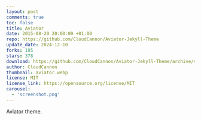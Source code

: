 ```yaml
---
layout: post
comments: true
toc: false
title: Aviator
date: 2015-08-20 20:00:00 +01:00
repo: https://github.com/CloudCannon/Aviator-Jekyll-Theme
update_date: 2024-12-10
forks: 185
stars: 378
download: https://github.com/CloudCannon/Aviator-Jekyll-Theme/archive/master.zip
author: CloudCannon
thumbnail: aviator.webp
license: MIT
license_link: https://opensource.org/license/MIT
carousel:
  - 'screenshot.png'
---
```


Aviator theme.
